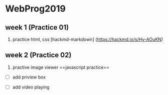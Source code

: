# WebProg2019
## week 1 (Practice 01)
1. practice html, css
[hackmd-markdown] (https://hackmd.io/s/Hy-AOuKN)
## week 2 (Practice 02)
1. practive image viewer
==javascript practice==
- [ ] add priview box
- [ ] add video playing

